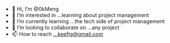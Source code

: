 - 👋 Hi, I’m @0kMeng
- 👀 I’m interested in ...learning about project management 
- 🌱 I’m currently learning ...the tech side of project management 
- 💞️ I’m looking to collaborate on ...any project 
- 📫 How to reach ...keefig@gmail.com 

<!---
0kMeng/0kMeng is a ✨ special ✨ repository because its `README.md` (this file) appears on your GitHub profile.
You can click the Preview link to take a look at your changes.
--->
